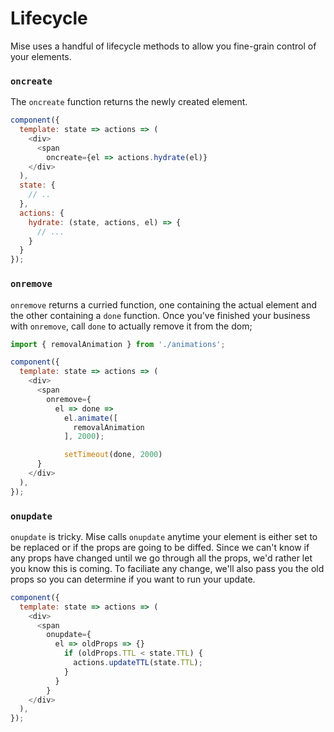 # Lifecycle

Mise uses a handful of lifecycle methods to allow you fine-grain control of your elements.

### `oncreate`

The `oncreate` function returns the newly created element.

```javascript
component({
  template: state => actions => (
    <div>
      <span
        oncreate={el => actions.hydrate(el)}
    </div>
  ),
  state: {
    // ..
  },
  actions: {
    hydrate: (state, actions, el) => {
      // ...
    }
  }
});
```

### `onremove`

`onremove` returns a curried function, one containing the actual element and the other containing a `done` function. Once you've finished your business with `onremove`, call `done` to actually remove it from the dom;

```javascript
import { removalAnimation } from './animations';

component({
  template: state => actions => (
    <div>
      <span
        onremove={
          el => done =>
            el.animate([
              removalAnimation
            ], 2000);

            setTimeout(done, 2000)
      }
    </div>
  ),
});
```

### `onupdate`

`onupdate` is tricky. Mise calls `onupdate` anytime your element is either set to be replaced or if the props are going to be diffed. Since we can't know if any props have changed until we go through all the props, we'd rather let you know this is coming. To faciliate any change, we'll also pass you the old props so you can determine if you want to run your update.

```javascript
component({
  template: state => actions => (
    <div>
      <span
        onupdate={
          el => oldProps => {}
            if (oldProps.TTL < state.TTL) {
              actions.updateTTL(state.TTL);
            }
          }
        }
    </div>
  ),
});
```

